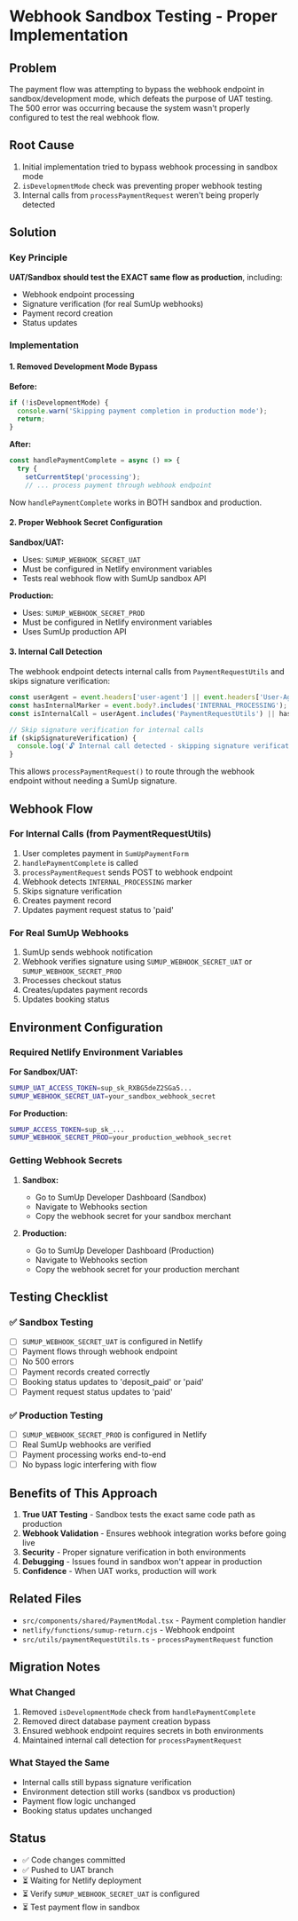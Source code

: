 # Webhook Sandbox Testing - Proper Implementation

## Problem
The payment flow was attempting to bypass the webhook endpoint in sandbox/development mode, which defeats the purpose of UAT testing. The 500 error was occurring because the system wasn't properly configured to test the real webhook flow.

## Root Cause
1. Initial implementation tried to bypass webhook processing in sandbox mode
2. `isDevelopmentMode` check was preventing proper webhook testing
3. Internal calls from `processPaymentRequest` weren't being properly detected

## Solution

### Key Principle
**UAT/Sandbox should test the EXACT same flow as production**, including:
- Webhook endpoint processing
- Signature verification (for real SumUp webhooks)
- Payment record creation
- Status updates

### Implementation

#### 1. Removed Development Mode Bypass
**Before:**
```typescript
if (!isDevelopmentMode) {
  console.warn('Skipping payment completion in production mode');
  return;
}
```

**After:**
```typescript
const handlePaymentComplete = async () => {
  try {
    setCurrentStep('processing');
    // ... process payment through webhook endpoint
```

Now `handlePaymentComplete` works in BOTH sandbox and production.

#### 2. Proper Webhook Secret Configuration

**Sandbox/UAT:**
- Uses: `SUMUP_WEBHOOK_SECRET_UAT`
- Must be configured in Netlify environment variables
- Tests real webhook flow with SumUp sandbox API

**Production:**
- Uses: `SUMUP_WEBHOOK_SECRET_PROD`
- Must be configured in Netlify environment variables
- Uses SumUp production API

#### 3. Internal Call Detection

The webhook endpoint detects internal calls from `PaymentRequestUtils` and skips signature verification:

```javascript
const userAgent = event.headers['user-agent'] || event.headers['User-Agent'] || '';
const hasInternalMarker = event.body?.includes('INTERNAL_PROCESSING');
const isInternalCall = userAgent.includes('PaymentRequestUtils') || hasInternalMarker;

// Skip signature verification for internal calls
if (skipSignatureVerification) {
  console.log('🔓 Internal call detected - skipping signature verification');
}
```

This allows `processPaymentRequest()` to route through the webhook endpoint without needing a SumUp signature.

## Webhook Flow

### For Internal Calls (from PaymentRequestUtils)
1. User completes payment in `SumUpPaymentForm`
2. `handlePaymentComplete` is called
3. `processPaymentRequest` sends POST to webhook endpoint
4. Webhook detects `INTERNAL_PROCESSING` marker
5. Skips signature verification
6. Creates payment record
7. Updates payment request status to 'paid'

### For Real SumUp Webhooks
1. SumUp sends webhook notification
2. Webhook verifies signature using `SUMUP_WEBHOOK_SECRET_UAT` or `SUMUP_WEBHOOK_SECRET_PROD`
3. Processes checkout status
4. Creates/updates payment records
5. Updates booking status

## Environment Configuration

### Required Netlify Environment Variables

**For Sandbox/UAT:**
```bash
SUMUP_UAT_ACCESS_TOKEN=sup_sk_RXBG5deZ2SGa5...
SUMUP_WEBHOOK_SECRET_UAT=your_sandbox_webhook_secret
```

**For Production:**
```bash
SUMUP_ACCESS_TOKEN=sup_sk_...
SUMUP_WEBHOOK_SECRET_PROD=your_production_webhook_secret
```

### Getting Webhook Secrets

1. **Sandbox:**
   - Go to SumUp Developer Dashboard (Sandbox)
   - Navigate to Webhooks section
   - Copy the webhook secret for your sandbox merchant

2. **Production:**
   - Go to SumUp Developer Dashboard (Production)
   - Navigate to Webhooks section
   - Copy the webhook secret for your production merchant

## Testing Checklist

### ✅ Sandbox Testing
- [ ] `SUMUP_WEBHOOK_SECRET_UAT` is configured in Netlify
- [ ] Payment flows through webhook endpoint
- [ ] No 500 errors
- [ ] Payment records created correctly
- [ ] Booking status updates to 'deposit_paid' or 'paid'
- [ ] Payment request status updates to 'paid'

### ✅ Production Testing
- [ ] `SUMUP_WEBHOOK_SECRET_PROD` is configured in Netlify
- [ ] Real SumUp webhooks are verified
- [ ] Payment processing works end-to-end
- [ ] No bypass logic interfering with flow

## Benefits of This Approach

1. **True UAT Testing** - Sandbox tests the exact same code path as production
2. **Webhook Validation** - Ensures webhook integration works before going live
3. **Security** - Proper signature verification in both environments
4. **Debugging** - Issues found in sandbox won't appear in production
5. **Confidence** - When UAT works, production will work

## Related Files

- `src/components/shared/PaymentModal.tsx` - Payment completion handler
- `netlify/functions/sumup-return.cjs` - Webhook endpoint
- `src/utils/paymentRequestUtils.ts` - `processPaymentRequest` function

## Migration Notes

### What Changed
1. Removed `isDevelopmentMode` check from `handlePaymentComplete`
2. Removed direct database payment creation bypass
3. Ensured webhook endpoint requires secrets in both environments
4. Maintained internal call detection for `processPaymentRequest`

### What Stayed the Same
- Internal calls still bypass signature verification
- Environment detection still works (sandbox vs production)
- Payment flow logic unchanged
- Booking status updates unchanged

## Status
- ✅ Code changes committed
- ✅ Pushed to UAT branch
- ⏳ Waiting for Netlify deployment
- ⏳ Verify `SUMUP_WEBHOOK_SECRET_UAT` is configured
- ⏳ Test payment flow in sandbox
